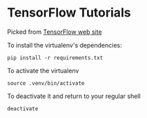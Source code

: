 # TensorFlow Tutorials

Picked from [TensorFlow web site](https://www.tensorflow.org)

To install the virtualenv's dependencies:

    pip install -r requirements.txt

To activate the virtualenv

    source .venv/bin/activate

To deactivate it and return to your regular shell

    deactivate
